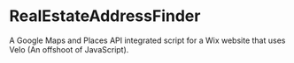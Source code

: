 # RealEstateAddressFinder
A Google Maps and Places API integrated script for a Wix website that uses Velo (An offshoot of JavaScript).
